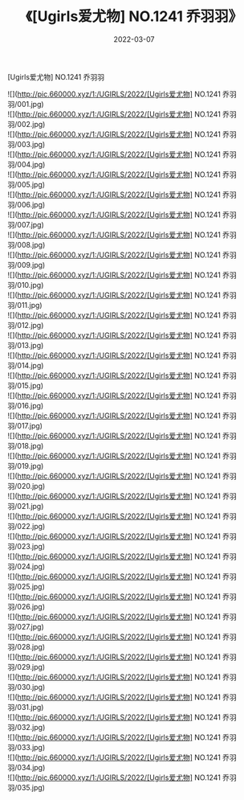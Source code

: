 ﻿---
layout: post
title:  《[Ugirls爱尤物] NO.1241 乔羽羽》
date:   2022-03-07
img: http://pic.660000.xyz/1:/UGIRLS/2022/[Ugirls爱尤物] NO.1241 乔羽羽/000.jpg
categories: [美女, 清纯, 唯美]
---

[Ugirls爱尤物] NO.1241 乔羽羽

 ![](http://pic.660000.xyz/1:/UGIRLS/2022/[Ugirls爱尤物] NO.1241 乔羽羽/001.jpg) <br>![](http://pic.660000.xyz/1:/UGIRLS/2022/[Ugirls爱尤物] NO.1241 乔羽羽/002.jpg) <br>![](http://pic.660000.xyz/1:/UGIRLS/2022/[Ugirls爱尤物] NO.1241 乔羽羽/003.jpg) <br>![](http://pic.660000.xyz/1:/UGIRLS/2022/[Ugirls爱尤物] NO.1241 乔羽羽/004.jpg) <br>![](http://pic.660000.xyz/1:/UGIRLS/2022/[Ugirls爱尤物] NO.1241 乔羽羽/005.jpg) <br>![](http://pic.660000.xyz/1:/UGIRLS/2022/[Ugirls爱尤物] NO.1241 乔羽羽/006.jpg) <br>![](http://pic.660000.xyz/1:/UGIRLS/2022/[Ugirls爱尤物] NO.1241 乔羽羽/007.jpg) <br>![](http://pic.660000.xyz/1:/UGIRLS/2022/[Ugirls爱尤物] NO.1241 乔羽羽/008.jpg) <br>![](http://pic.660000.xyz/1:/UGIRLS/2022/[Ugirls爱尤物] NO.1241 乔羽羽/009.jpg) <br>![](http://pic.660000.xyz/1:/UGIRLS/2022/[Ugirls爱尤物] NO.1241 乔羽羽/010.jpg) <br>![](http://pic.660000.xyz/1:/UGIRLS/2022/[Ugirls爱尤物] NO.1241 乔羽羽/011.jpg) <br>![](http://pic.660000.xyz/1:/UGIRLS/2022/[Ugirls爱尤物] NO.1241 乔羽羽/012.jpg) <br>![](http://pic.660000.xyz/1:/UGIRLS/2022/[Ugirls爱尤物] NO.1241 乔羽羽/013.jpg) <br>![](http://pic.660000.xyz/1:/UGIRLS/2022/[Ugirls爱尤物] NO.1241 乔羽羽/014.jpg) <br>![](http://pic.660000.xyz/1:/UGIRLS/2022/[Ugirls爱尤物] NO.1241 乔羽羽/015.jpg) <br>![](http://pic.660000.xyz/1:/UGIRLS/2022/[Ugirls爱尤物] NO.1241 乔羽羽/016.jpg) <br>![](http://pic.660000.xyz/1:/UGIRLS/2022/[Ugirls爱尤物] NO.1241 乔羽羽/017.jpg) <br>![](http://pic.660000.xyz/1:/UGIRLS/2022/[Ugirls爱尤物] NO.1241 乔羽羽/018.jpg) <br>![](http://pic.660000.xyz/1:/UGIRLS/2022/[Ugirls爱尤物] NO.1241 乔羽羽/019.jpg) <br>![](http://pic.660000.xyz/1:/UGIRLS/2022/[Ugirls爱尤物] NO.1241 乔羽羽/020.jpg) <br>![](http://pic.660000.xyz/1:/UGIRLS/2022/[Ugirls爱尤物] NO.1241 乔羽羽/021.jpg) <br>![](http://pic.660000.xyz/1:/UGIRLS/2022/[Ugirls爱尤物] NO.1241 乔羽羽/022.jpg) <br>![](http://pic.660000.xyz/1:/UGIRLS/2022/[Ugirls爱尤物] NO.1241 乔羽羽/023.jpg) <br>![](http://pic.660000.xyz/1:/UGIRLS/2022/[Ugirls爱尤物] NO.1241 乔羽羽/024.jpg) <br>![](http://pic.660000.xyz/1:/UGIRLS/2022/[Ugirls爱尤物] NO.1241 乔羽羽/025.jpg) <br>![](http://pic.660000.xyz/1:/UGIRLS/2022/[Ugirls爱尤物] NO.1241 乔羽羽/026.jpg) <br>![](http://pic.660000.xyz/1:/UGIRLS/2022/[Ugirls爱尤物] NO.1241 乔羽羽/027.jpg) <br>![](http://pic.660000.xyz/1:/UGIRLS/2022/[Ugirls爱尤物] NO.1241 乔羽羽/028.jpg) <br>![](http://pic.660000.xyz/1:/UGIRLS/2022/[Ugirls爱尤物] NO.1241 乔羽羽/029.jpg) <br>![](http://pic.660000.xyz/1:/UGIRLS/2022/[Ugirls爱尤物] NO.1241 乔羽羽/030.jpg) <br>![](http://pic.660000.xyz/1:/UGIRLS/2022/[Ugirls爱尤物] NO.1241 乔羽羽/031.jpg) <br>![](http://pic.660000.xyz/1:/UGIRLS/2022/[Ugirls爱尤物] NO.1241 乔羽羽/032.jpg) <br>![](http://pic.660000.xyz/1:/UGIRLS/2022/[Ugirls爱尤物] NO.1241 乔羽羽/033.jpg) <br>![](http://pic.660000.xyz/1:/UGIRLS/2022/[Ugirls爱尤物] NO.1241 乔羽羽/034.jpg) <br>![](http://pic.660000.xyz/1:/UGIRLS/2022/[Ugirls爱尤物] NO.1241 乔羽羽/035.jpg) <br>